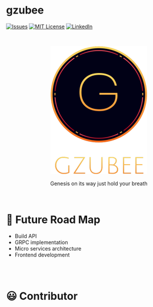 # gzubee
[![Issues][issues-shield]][issues-url]
[![MIT License][license-shield]][license-url]
[![LinkedIn][linkedin-shield]][linkedin-url]



<!-- PROJECT LOGO -->
<br />
<p align="center">
  <a href="https://github.com/Chetan177/guzbee/">
    <img src="logo/guzbee.png" alt="Logo" width="262" height="348">
  </a>
  <p align="center">
    Genesis on its way just hold your breath
    <br />
    <br />
    <br /
  </p>
</p>

# 🚦 Future Road Map
- Build API
- GRPC implementation
- Micro services architecture
- Frontend development

<br/> <br/>

# 😃 Contributor 

[issues-shield]: https://img.shields.io/github/issues/othneildrew/Best-README-Template.svg?style=flat-square
[issues-url]: https://github.com/Chetan177/rpsver/issues
[license-shield]: https://img.shields.io/github/license/othneildrew/Best-README-Template.svg?style=flat-square
[license-url]: https://github.com/Chetan177/rpsver/blob/master/LICENSE.txt
[linkedin-shield]: https://img.shields.io/badge/-LinkedIn-black.svg?style=flat-square&logo=linkedin&colorB=555
[linkedin-url]: https://www.linkedin.com/in/chetan-pandey-19a008159/

